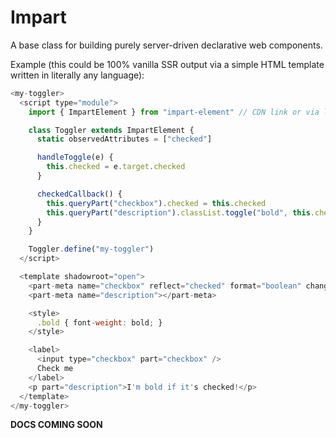 # Impart

A base class for building purely server-driven declarative web components.

Example (this could be 100% vanilla SSR output via a simple HTML template written in literally any language):

```js
<my-toggler>
  <script type="module">
    import { ImpartElement } from "impart-element" // CDN link or via local server

    class Toggler extends ImpartElement {
      static observedAttributes = ["checked"]

      handleToggle(e) {
        this.checked = e.target.checked
      }

      checkedCallback() {
        this.queryPart("checkbox").checked = this.checked
        this.queryPart("description").classList.toggle("bold", this.checked)
      }
    }

    Toggler.define("my-toggler")
  </script>

  <template shadowroot="open">
    <part-meta name="checkbox" reflect="checked" format="boolean" change-listener="handleToggle"></part-meta>
    <part-meta name="description"></part-meta>

    <style>
      .bold { font-weight: bold; }
    </style>

    <label>
      <input type="checkbox" part="checkbox" />
      Check me
    </label>
    <p part="description">I'm bold if it's checked!</p>
  </template>
</my-toggler>
```

**DOCS COMING SOON**

